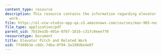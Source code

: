 ```yaml
---
content_type: resource
description: This resource contains the information regarding elevator pitch and related
  work.
file: https://ol-ocw-studio-app-qa.s3.amazonaws.com/courses/mas-965-nextlab-i-designing-mobile-technologies-for-the-next-billion-users-fall-2008/7fd48b3ec8dc7dba0f943a198dbe4e07_MITMAS_965F08_milestone1.pdf
file_type: application/pdf
parent_uid: 7b53ea3b-401e-0767-1816-c31fc0eee770
resourcetype: Document
title: Elevator Pitch and Related Work
uid: 7fd48b3e-c8dc-7dba-0f94-3a198dbe4e07
---
```

